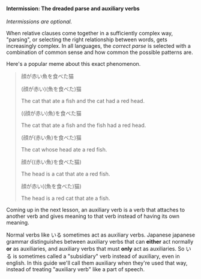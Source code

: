 #### Intermission: The dreaded parse and auxiliary verbs

_Intermissions are optional._

When relative clauses come together in a sufficiently complex way, "parsing", or selecting the right relationship between words, gets increasingly complex. In all languages, the _correct parse_ is selected with a combination of common sense and how common the possible patterns are.

Here's a popular meme about this exact phenomenon.

> 顔が赤い魚を食べた猫
>
> (顔が赤い)(魚を食べた)猫
>
> The cat that ate a fish and the cat had a red head.
>
> ((顔が赤い)魚)を食べた猫
>
> The cat that ate a fish and the fish had a red head.
>
> (顔が(赤い魚)を食べた)猫
>
> The cat whose head ate a red fish.
>
> 顔が((赤い魚)を食べた猫)
>
> The head is a cat that ate a red fish.
>
> 顔が赤い((魚を食べた)猫)
>
> The head is a red cat that ate a fish.

Coming up in the next lesson, an auxiliary verb is a verb that attaches to another verb and gives meaning to that verb instead of having its own meaning.

Normal verbs like いる sometimes act as auxiliary verbs. Japanese japanese grammar distinguishes between auxiliary verbs that can **either** act normally **or** as auxiliaries, and auxiliary verbs that must **only** act as auxiliaries. So いる is sometimes called a "subsidiary" verb instead of auxiliary, even in english. In this guide we'll call them auxiliary when they're used that way, instead of treating "auxiliary verb" like a part of speech.

